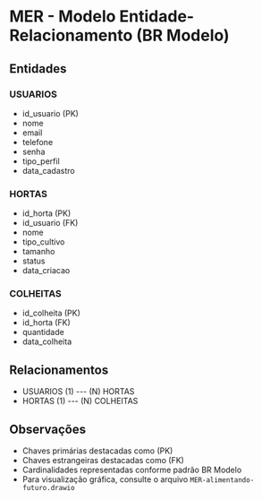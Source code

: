 # MER - Modelo Entidade-Relacionamento (BR Modelo)

## Entidades

### USUARIOS
- id_usuario (PK)
- nome
- email
- telefone
- senha
- tipo_perfil
- data_cadastro

### HORTAS
- id_horta (PK)
- id_usuario (FK)
- nome
- tipo_cultivo
- tamanho
- status
- data_criacao

### COLHEITAS
- id_colheita (PK)
- id_horta (FK)
- quantidade
- data_colheita

## Relacionamentos
- USUARIOS (1) --- (N) HORTAS
- HORTAS (1) --- (N) COLHEITAS

## Observações
- Chaves primárias destacadas como (PK)
- Chaves estrangeiras destacadas como (FK)
- Cardinalidades representadas conforme padrão BR Modelo
- Para visualização gráfica, consulte o arquivo `MER-alimentando-futuro.drawio`
